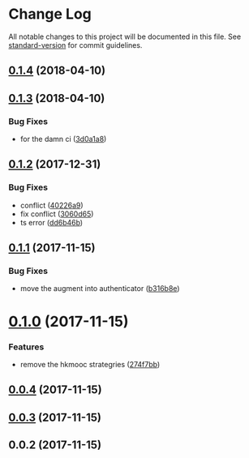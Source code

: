 # Change Log

All notable changes to this project will be documented in this file. See [standard-version](https://github.com/conventional-changelog/standard-version) for commit guidelines.

<a name="0.1.4"></a>
## [0.1.4](https://github.com/HKUST-VISLab/koa-passport-ts/compare/v0.1.3...v0.1.4) (2018-04-10)



<a name="0.1.3"></a>
## [0.1.3](https://github.com/HKUST-VISLab/koa-passport-ts/compare/v0.1.2...v0.1.3) (2018-04-10)


### Bug Fixes

* for the damn ci ([3d0a1a8](https://github.com/HKUST-VISLab/koa-passport-ts/commit/3d0a1a8))



<a name="0.1.2"></a>
## [0.1.2](https://github.com/HKUST-VISLab/koa-passport-ts/compare/v0.1.1...v0.1.2) (2017-12-31)


### Bug Fixes

* conflict ([40226a9](https://github.com/HKUST-VISLab/koa-passport-ts/commit/40226a9))
* fix conflict ([3060d65](https://github.com/HKUST-VISLab/koa-passport-ts/commit/3060d65))
* ts error ([dd6b46b](https://github.com/HKUST-VISLab/koa-passport-ts/commit/dd6b46b))



<a name="0.1.1"></a>
## [0.1.1](https://github.com/HKUST-VISLab/koa-passport-ts/compare/v0.1.0...v0.1.1) (2017-11-15)


### Bug Fixes

* move the augment into authenticator ([b316b8e](https://github.com/HKUST-VISLab/koa-passport-ts/commit/b316b8e))



<a name="0.1.0"></a>
# [0.1.0](https://github.com/HKUST-VISLab/koa-passport-ts/compare/v0.0.4...v0.1.0) (2017-11-15)


### Features

* remove the hkmooc strategries ([274f7bb](https://github.com/HKUST-VISLab/koa-passport-ts/commit/274f7bb))



<a name="0.0.4"></a>
## [0.0.4](https://github.com/HKUST-VISLab/koa-passport-ts/compare/v0.0.3...v0.0.4) (2017-11-15)



<a name="0.0.3"></a>
## [0.0.3](https://github.com/HKUST-VISLab/koa-passport-ts/compare/v0.0.2...v0.0.3) (2017-11-15)



<a name="0.0.2"></a>
## 0.0.2 (2017-11-15)
